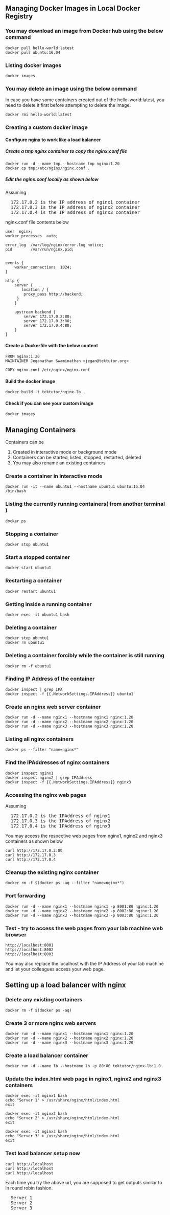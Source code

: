 ## Managing Docker Images in Local Docker Registry

### You may download an image from Docker hub using the below command
```
docker pull hello-world:latest
docker pull ubuntu:16.04
```

### Listing docker images
```
docker images
```

### You may delete an image using the below command
In case you have some containers created out of the hello-world:latest, you need to delete it first before attempting to delete
the image.
```
docker rmi hello-world:latest
```

### Creating a custom docker image

#### Configure nginx to work like a load balancer

##### Create a tmp nginx container to copy the nginx.conf file
```
docker run -d --name tmp --hostname tmp nginx:1.20
docker cp tmp:/etc/nginx/nginx.conf .
```

##### Edit the nginx.conf locally as shown below
Assuming 
<pre>
  172.17.0.2 is the IP address of nginx1 container
  172.17.0.3 is the IP address of nginx2 container
  172.17.0.4 is the IP address of nginx3 container  
</pre>

nginx.conf file contents below

```
user  nginx;
worker_processes  auto;

error_log  /var/log/nginx/error.log notice;
pid        /var/run/nginx.pid;


events {
    worker_connections  1024;
}

http {
    server {
       location / {
		proxy_pass http://backend;
     }
    }

    upstream backend {
        server 172.17.0.2:80; 
        server 172.17.0.3:80;
        server 172.17.0.4:80;
    }
}
```

#### Create a Dockerfile with the below content

```
FROM nginx:1.20
MAINTAINER Jeganathan Swaminathan <jegan@tektutor.org>

COPY nginx.conf /etc/nginx/nginx.conf
```

#### Build the docker image
```
docker build -t tektutor/nginx-lb .
```

#### Check if you can see your custom image
```
docker images
```

## Managing Containers
Containers can be 
  1. Created in interactive mode or background mode
  2. Containers can be started, listed, stopped, restarted, deleted
  3. You may also rename an existing containers

### Create a container in interactive mode
```
docker run -it --name ubuntu1 --hostname ubuntu1 ubuntu:16.04 /bin/bash
````

### Listing the currently running containers( from another terminal )
```
docker ps
```

### Stopping a container
```
docker stop ubuntu1
```

### Start a stopped container
```
docker start ubuntu1
```

### Restarting a container
```
docker restart ubuntu1
```

### Getting inside a running container
```
docker exec -it ubuntu1 bash
```

### Deleting a container
```
docker stop ubuntu1
docker rm ubuntu1
```

### Deleting a container forcibly while the container is still running
```
docker rm -f ubuntu1
```

### Finding IP Address of the container
```
docker inspect | grep IPA
docker inspect -f {{.NetworkSettings.IPAddress}} ubuntu1
```

### Create an nginx web server container
```
docker run -d --name nginx1 --hostname nginx1 nginx:1.20
docker run -d --name nginx2 --hostname nginx2 nginx:1.20
docker run -d --name nginx3 --hostname nginx3 nginx:1.20
```

### Listing all nginx containers
```
docker ps --filter "name=nginx*"
```

### Find the IPAddresses of nginx containers
```
docker inspect nginx1
docker inspect nginx2 | grep IPAddress
docker inspect -f {{.NetworkSettings.IPAddress}} nginx3
```
### Accessing the nginx web pages
Assuming
<pre>
  172.17.0.2 is the IPAddress of nginx1
  172.17.0.3 is the IPAddress of nginx2
  172.17.0.4 is the IPAddress of nginx3
</pre>

You may access the respective web pages from nginx1, nginx2 and nginx3 containers as shown below
```
curl http://172.17.0.2:80
curl http://172.17.0.3
curl http://172.17.0.4
```

### Cleanup the existing nginx container
```
docker rm -f $(docker ps -aq --filter "name=nginx*")
```

### Port forwarding
```
docker run -d --name nginx1 --hostname nginx1 -p 8001:80 nginx:1.20 
docker run -d --name nginx2 --hostname nginx2 -p 8002:80 nginx:1.20 
docker run -d --name nginx3 --hostname nginx3 -p 8003:80 nginx:1.20 
```

### Test - try to access the web pages from your lab machine web browser
```
http://localhost:8001
http://localhost:8002
http://localhost:8003
```
You may also replace the localhost with the IP Address of your lab machine and let your colleagues access your web page.

## Setting up a load balancer with nginx

### Delete any existing containers
```
docker rm -f $(docker ps -aq)
```

### Create 3 or more nginx web servers
```
docker run -d --name nginx1 --hostname nginx1 nginx:1.20
docker run -d --name nginx2 --hostname nginx2 nginx:1.20
docker run -d --name nginx3 --hostname nginx3 nginx:1.20
```

### Create a load balancer container
```
docker run -d --name lb --hostname lb -p 80:80 tektutor/nginx-lb:1.0
```

### Update the index.html web page in nginx1, nginx2 and nginx3 containers
```
docker exec -it nginx1 bash
echo "Server 1" > /usr/share/nginx/html/index.html
exit

docker exec -it nginx2 bash
echo "Server 2" > /usr/share/nginx/html/index.html
exit

docker exec -it nginx3 bash
echo "Server 3" > /usr/share/nginx/html/index.html
exit
```

### Test load balancer setup now
```
curl http://localhost
curl http://localhost
curl http://localhost
```
Each time you try the above url, you are supposed to get outputs similar to in round robin fashion. 
<pre>
  Server 1
  Server 2 
  Server 3
</pre>
